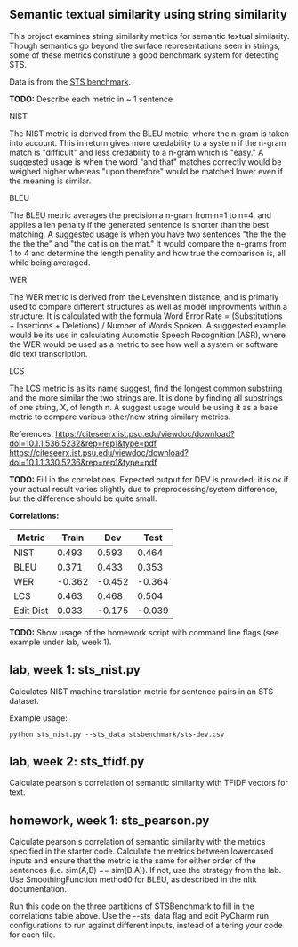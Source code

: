 Semantic textual similarity using string similarity
---------------------------------------------------

This project examines string similarity metrics for semantic textual similarity.
Though semantics go beyond the surface representations seen in strings, some of these
metrics constitute a good benchmark system for detecting STS.

Data is from the [STS benchmark](http://ixa2.si.ehu.es/stswiki/index.php/STSbenchmark).

**TODO:**
Describe each metric in ~ 1 sentence

NIST

The NIST metric is derived from the BLEU metric, where the n-gram is taken into account. This in return gives more credability to a system if the n-gram match is "difficult" and less credability to a n-gram which is "easy." A suggested usage is when the word "and that" matches correctly would be weighed higher whereas "upon therefore" would be matched lower even if the meaning is similar.

BLEU

The BLEU metric  averages the precision a n-gram from n=1 to n=4, and applies a len penalty if
the generated sentence is shorter than the best matching. A suggested usage is when you have two sentences "the the the the the the" and "the cat is on the mat." It would compare the n-grams from 1 to 4 and determine the length penality and how true the comparison is, all while being averaged.


WER

The WER metric is derived from the Levenshtein distance, and is primarly used to compare different structures as well as model improvments within a structure. It is calculated with the formula Word Error Rate = (Substitutions + Insertions + Deletions) / Number of Words Spoken. A suggested example would be its use in calculating Automatic Speech Recognition (ASR), where the WER would be used as a metric to see how well a system or software did text transcription.

LCS

The LCS metric is as its name suggest, find the longest common substring and the more similar the two strings are. It is done by finding all substrings of one string, X, of length n. A suggest usage would be using it as a base metric to compare various other/new string similary metrics.

References:
https://citeseerx.ist.psu.edu/viewdoc/download?doi=10.1.1.536.5232&rep=rep1&type=pdf
https://citeseerx.ist.psu.edu/viewdoc/download?doi=10.1.1.330.5236&rep=rep1&type=pdf

**TODO:** Fill in the correlations. Expected output for DEV is provided; it is ok if your actual result
varies slightly due to preprocessing/system difference, but the difference should be quite small.

**Correlations:**

Metric | Train | Dev | Test 
------ | ----- | --- | ----
NIST | 0.493 | 0.593 | 0.464
BLEU | 0.371 | 0.433 | 0.353
WER | -0.362 | -0.452| -0.364
LCS | 0.463 | 0.468| 0.504
Edit Dist | 0.033 | -0.175| -0.039

**TODO:**
Show usage of the homework script with command line flags (see example under lab, week 1).


## lab, week 1: sts_nist.py

Calculates NIST machine translation metric for sentence pairs in an STS dataset.

Example usage:

`python sts_nist.py --sts_data stsbenchmark/sts-dev.csv`

## lab, week 2: sts_tfidf.py

Calculate pearson's correlation of semantic similarity with TFIDF vectors for text.

## homework, week 1: sts_pearson.py

Calculate pearson's correlation of semantic similarity with the metrics specified in the starter code.
Calculate the metrics between lowercased inputs and ensure that the metric is the same for either order of the 
sentences (i.e. sim(A,B) == sim(B,A)). If not, use the strategy from the lab.
Use SmoothingFunction method0 for BLEU, as described in the nltk documentation.

Run this code on the three partitions of STSBenchmark to fill in the correlations table above.
Use the --sts_data flag and edit PyCharm run configurations to run against different inputs,
 instead of altering your code for each file.
